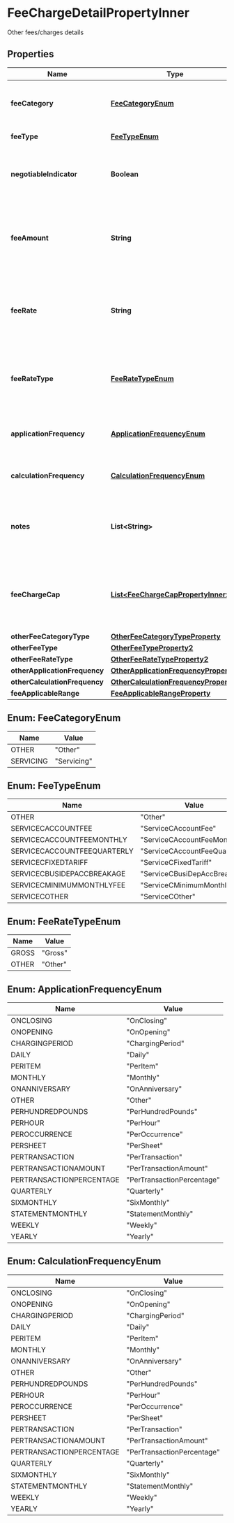 

# FeeChargeDetailPropertyInner

Other fees/charges details

## Properties

| Name | Type | Description | Notes |
|------------ | ------------- | ------------- | -------------|
|**feeCategory** | [**FeeCategoryEnum**](#FeeCategoryEnum) | Categorisation of fees and charges into standard categories. |  |
|**feeType** | [**FeeTypeEnum**](#FeeTypeEnum) | Fee/Charge Type |  |
|**negotiableIndicator** | **Boolean** | Fee/charge which is usually negotiable rather than a fixed amount |  [optional] |
|**feeAmount** | **String** | Fee Amount charged for a fee/charge (where it is charged in terms of an amount rather than a rate) |  [optional] |
|**feeRate** | **String** | Rate charged for Fee/Charge (where it is charged in terms of a rate rather than an amount) |  [optional] |
|**feeRateType** | [**FeeRateTypeEnum**](#FeeRateTypeEnum) | Rate type for Fee/Charge (where it is charged in terms of a rate rather than an amount) |  [optional] |
|**applicationFrequency** | [**ApplicationFrequencyEnum**](#ApplicationFrequencyEnum) | How frequently the fee/charge is applied to the account |  |
|**calculationFrequency** | [**CalculationFrequencyEnum**](#CalculationFrequencyEnum) | How frequently the fee/charge is calculated |  [optional] |
|**notes** | **List&lt;String&gt;** | Optional additional notes to supplement the fee/charge details. |  [optional] |
|**feeChargeCap** | [**List&lt;FeeChargeCapPropertyInner&gt;**](FeeChargeCapPropertyInner.md) | Details about any caps (maximum charges) that apply to a particular or group of fee/charge |  [optional] |
|**otherFeeCategoryType** | [**OtherFeeCategoryTypeProperty**](OtherFeeCategoryTypeProperty.md) |  |  [optional] |
|**otherFeeType** | [**OtherFeeTypeProperty2**](OtherFeeTypeProperty2.md) |  |  [optional] |
|**otherFeeRateType** | [**OtherFeeRateTypeProperty2**](OtherFeeRateTypeProperty2.md) |  |  [optional] |
|**otherApplicationFrequency** | [**OtherApplicationFrequencyProperty3**](OtherApplicationFrequencyProperty3.md) |  |  [optional] |
|**otherCalculationFrequency** | [**OtherCalculationFrequencyProperty3**](OtherCalculationFrequencyProperty3.md) |  |  [optional] |
|**feeApplicableRange** | [**FeeApplicableRangeProperty**](FeeApplicableRangeProperty.md) |  |  [optional] |



## Enum: FeeCategoryEnum

| Name | Value |
|---- | -----|
| OTHER | &quot;Other&quot; |
| SERVICING | &quot;Servicing&quot; |



## Enum: FeeTypeEnum

| Name | Value |
|---- | -----|
| OTHER | &quot;Other&quot; |
| SERVICECACCOUNTFEE | &quot;ServiceCAccountFee&quot; |
| SERVICECACCOUNTFEEMONTHLY | &quot;ServiceCAccountFeeMonthly&quot; |
| SERVICECACCOUNTFEEQUARTERLY | &quot;ServiceCAccountFeeQuarterly&quot; |
| SERVICECFIXEDTARIFF | &quot;ServiceCFixedTariff&quot; |
| SERVICECBUSIDEPACCBREAKAGE | &quot;ServiceCBusiDepAccBreakage&quot; |
| SERVICECMINIMUMMONTHLYFEE | &quot;ServiceCMinimumMonthlyFee&quot; |
| SERVICECOTHER | &quot;ServiceCOther&quot; |



## Enum: FeeRateTypeEnum

| Name | Value |
|---- | -----|
| GROSS | &quot;Gross&quot; |
| OTHER | &quot;Other&quot; |



## Enum: ApplicationFrequencyEnum

| Name | Value |
|---- | -----|
| ONCLOSING | &quot;OnClosing&quot; |
| ONOPENING | &quot;OnOpening&quot; |
| CHARGINGPERIOD | &quot;ChargingPeriod&quot; |
| DAILY | &quot;Daily&quot; |
| PERITEM | &quot;PerItem&quot; |
| MONTHLY | &quot;Monthly&quot; |
| ONANNIVERSARY | &quot;OnAnniversary&quot; |
| OTHER | &quot;Other&quot; |
| PERHUNDREDPOUNDS | &quot;PerHundredPounds&quot; |
| PERHOUR | &quot;PerHour&quot; |
| PEROCCURRENCE | &quot;PerOccurrence&quot; |
| PERSHEET | &quot;PerSheet&quot; |
| PERTRANSACTION | &quot;PerTransaction&quot; |
| PERTRANSACTIONAMOUNT | &quot;PerTransactionAmount&quot; |
| PERTRANSACTIONPERCENTAGE | &quot;PerTransactionPercentage&quot; |
| QUARTERLY | &quot;Quarterly&quot; |
| SIXMONTHLY | &quot;SixMonthly&quot; |
| STATEMENTMONTHLY | &quot;StatementMonthly&quot; |
| WEEKLY | &quot;Weekly&quot; |
| YEARLY | &quot;Yearly&quot; |



## Enum: CalculationFrequencyEnum

| Name | Value |
|---- | -----|
| ONCLOSING | &quot;OnClosing&quot; |
| ONOPENING | &quot;OnOpening&quot; |
| CHARGINGPERIOD | &quot;ChargingPeriod&quot; |
| DAILY | &quot;Daily&quot; |
| PERITEM | &quot;PerItem&quot; |
| MONTHLY | &quot;Monthly&quot; |
| ONANNIVERSARY | &quot;OnAnniversary&quot; |
| OTHER | &quot;Other&quot; |
| PERHUNDREDPOUNDS | &quot;PerHundredPounds&quot; |
| PERHOUR | &quot;PerHour&quot; |
| PEROCCURRENCE | &quot;PerOccurrence&quot; |
| PERSHEET | &quot;PerSheet&quot; |
| PERTRANSACTION | &quot;PerTransaction&quot; |
| PERTRANSACTIONAMOUNT | &quot;PerTransactionAmount&quot; |
| PERTRANSACTIONPERCENTAGE | &quot;PerTransactionPercentage&quot; |
| QUARTERLY | &quot;Quarterly&quot; |
| SIXMONTHLY | &quot;SixMonthly&quot; |
| STATEMENTMONTHLY | &quot;StatementMonthly&quot; |
| WEEKLY | &quot;Weekly&quot; |
| YEARLY | &quot;Yearly&quot; |



